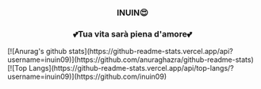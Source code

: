 <h3 align="center">  INUIN😍 </h3>
<h3 align="center"> 💕Tua vita sarà piena d'amore💕 </h3>
[![Anurag's github stats](https://github-readme-stats.vercel.app/api?username=inuin09)](https://github.com/anuraghazra/github-readme-stats)
[![Top Langs](https://github-readme-stats.vercel.app/api/top-langs/?username=inuin09)](https://github.com/inuin09)
